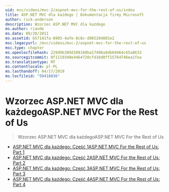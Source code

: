 ```yaml
---
uid: mvc/videos/mvc-2/aspnet-mvc-for-the-rest-of-us/index
title: ASP.NET MVC dla każdego | Dokumentacja firmy Microsoft
author: rick-anderson
description: Wzorzec ASP.NET MVC dla każdego
ms.author: riande
ms.date: 09/28/2011
ms.assetid: b57141fa-8903-4afe-8c8c-d965204001e2
msc.legacyurl: /mvc/videos/mvc-2/aspnet-mvc-for-the-rest-of-us
msc.type: chapter
ms.openlocfilehash: 229d9b389d109160ba17406a9db69464c65a8632
ms.sourcegitcommit: 0f1119340e4464720cfd16d0ff15764746ea1fea
ms.translationtype: MT
ms.contentlocale: pl-PL
ms.lasthandoff: 04/17/2019
ms.locfileid: "59418836"
---
```

# <a name="aspnet-mvc-for-the-rest-of-us"></a><span data-ttu-id="26752-103">Wzorzec ASP.NET MVC dla każdego</span><span class="sxs-lookup"><span data-stu-id="26752-103">ASP.NET MVC For the Rest of Us</span></span>

> <span data-ttu-id="26752-104">Wzorzec ASP.NET MVC dla każdego</span><span class="sxs-lookup"><span data-stu-id="26752-104">ASP.NET MVC For the Rest of Us</span></span>


- [<span data-ttu-id="26752-105">ASP.NET MVC dla każdego: Część 1</span><span class="sxs-lookup"><span data-stu-id="26752-105">ASP.NET MVC For the Rest of Us: Part 1</span></span>](aspnet-mvc-for-the-rest-of-us-part-1.md)
- [<span data-ttu-id="26752-106">ASP.NET MVC dla każdego: Część 2</span><span class="sxs-lookup"><span data-stu-id="26752-106">ASP.NET MVC For the Rest of Us: Part 2</span></span>](aspnet-mvc-for-the-rest-of-us-part-2.md)
- [<span data-ttu-id="26752-107">ASP.NET MVC dla każdego: Część 3</span><span class="sxs-lookup"><span data-stu-id="26752-107">ASP.NET MVC For the Rest of Us: Part 3</span></span>](aspnet-mvc-for-the-rest-of-us-part-3.md)
- [<span data-ttu-id="26752-108">ASP.NET MVC dla każdego: Część 4</span><span class="sxs-lookup"><span data-stu-id="26752-108">ASP.NET MVC For the Rest of Us: Part 4</span></span>](aspnet-mvc-for-the-rest-of-us-part-4.md)
